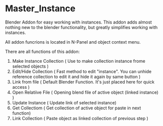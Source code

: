 # Master_Instance
Blender Addon for easy working with instances.
This addon adds almost nothing new to the blender functionality, but greatly simplifies working with instances.

All addon funcrions is located in N-Panel and object context menu.

There are all functions of this addon:
1. Make Instance Collection ( Use to make collection instance frome selected objects )
2. Edit/Hide Collection ( Fast method to edit "instance". You can unhide reference collection to edit it and hide it again by same button )
3. Link from file ( Default Blender Function. It's just placed here for quick access ) 
4. Open Relatiive File ( Opening blend file of active object (linked instance) ) 
5. Update Instance ( Update link of selected instance)
6. Get Collectiom ( Get collection of active object for paste in next function)
7. Link Collection ( Paste object as linked collection of previous step )

